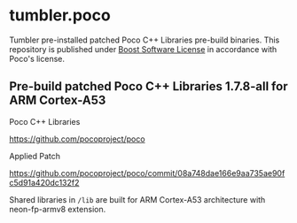 # tumbler.poco
Tumbler pre-installed patched Poco C++ Libraries pre-build binaries. This repository is published under [Boost Software License](https://spdx.org/licenses/BSL-1.0) in accordance with Poco's license.

## Pre-build patched Poco C++ Libraries 1.7.8-all for ARM Cortex-A53

Poco C++ Libraries

https://github.com/pocoproject/poco

Applied Patch

https://github.com/pocoproject/poco/commit/08a748dae166e9aa735ae90fc5d91a420dc132f2

Shared libraries in `/lib` are built for ARM Cortex-A53 architecture with neon-fp-armv8 extension.

